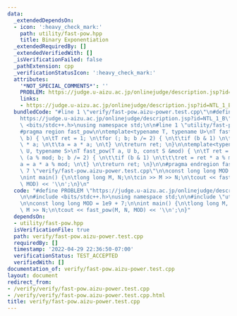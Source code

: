 ```yaml
---
data:
  _extendedDependsOn:
  - icon: ':heavy_check_mark:'
    path: utility/fast-pow.hpp
    title: Binary Exponentiation
  _extendedRequiredBy: []
  _extendedVerifiedWith: []
  _isVerificationFailed: false
  _pathExtension: cpp
  _verificationStatusIcon: ':heavy_check_mark:'
  attributes:
    '*NOT_SPECIAL_COMMENTS*': ''
    PROBLEM: https://judge.u-aizu.ac.jp/onlinejudge/description.jsp?id=NTL_1_B
    links:
    - https://judge.u-aizu.ac.jp/onlinejudge/description.jsp?id=NTL_1_B
  bundledCode: "#line 1 \"verify/fast-pow.aizu-power.test.cpp\"\n#define PROBLEM \"\
    https://judge.u-aizu.ac.jp/onlinejudge/description.jsp?id=NTL_1_B\"\n\n#include\
    \ <bits/stdc++.h>\nusing namespace std;\n\n#line 1 \"utility/fast-pow.hpp\"\n\
    #pragma region fast_pow\n\ntemplate<typename T, typename U>\nT fast_pow(T a, U\
    \ b) { \n\tT ret = 1; \n\tfor (; b; b /= 2) { \n\t\tif (b & 1) \n\t\t\tret = ret\
    \ * a; \n\t\ta = a * a; \n\t} \n\treturn ret; \n}\n\ntemplate<typename T, typename\
    \ U, typename S>\nT fast_pow(T a, U b, const S &mod) { \n\tT ret = 1; \n\tfor\
    \ (a % mod; b; b /= 2) { \n\t\tif (b & 1) \n\t\t\tret = ret * a % mod; \n\t\t\
    a = a * a % mod; \n\t} \n\treturn ret; \n}\n\n#pragma endregion fast_pow\n#line\
    \ 7 \"verify/fast-pow.aizu-power.test.cpp\"\n\nconst long long MOD = 1e9 + 7;\n\
    \nint main() {\n\tlong long M, N;\n\tcin >> M >> N;\n\tcout << fast_pow(M, N,\
    \ MOD) << '\\n';\n}\n"
  code: "#define PROBLEM \"https://judge.u-aizu.ac.jp/onlinejudge/description.jsp?id=NTL_1_B\"\
    \n\n#include <bits/stdc++.h>\nusing namespace std;\n\n#include \"utility/fast-pow.hpp\"\
    \n\nconst long long MOD = 1e9 + 7;\n\nint main() {\n\tlong long M, N;\n\tcin >>\
    \ M >> N;\n\tcout << fast_pow(M, N, MOD) << '\\n';\n}"
  dependsOn:
  - utility/fast-pow.hpp
  isVerificationFile: true
  path: verify/fast-pow.aizu-power.test.cpp
  requiredBy: []
  timestamp: '2022-04-29 22:36:50-07:00'
  verificationStatus: TEST_ACCEPTED
  verifiedWith: []
documentation_of: verify/fast-pow.aizu-power.test.cpp
layout: document
redirect_from:
- /verify/verify/fast-pow.aizu-power.test.cpp
- /verify/verify/fast-pow.aizu-power.test.cpp.html
title: verify/fast-pow.aizu-power.test.cpp
---
```

